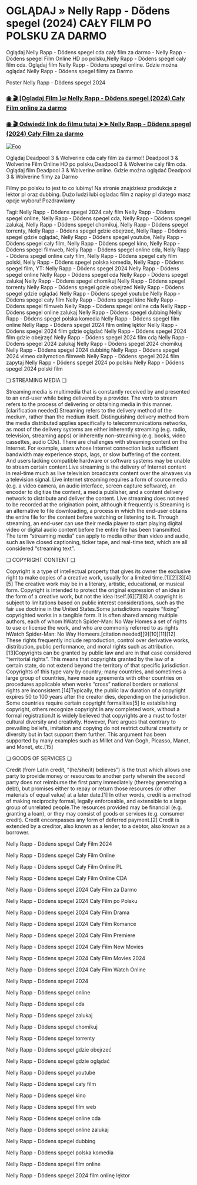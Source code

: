 # OGLĄDAJ » Nelly Rapp - Dödens spegel (2024) CAŁY FILM PO POLSKU ZA DARMO

Oglądaj Nelly Rapp - Dödens spegel cda cały film za darmo - Nelly Rapp - Dödens spegel Film Online HD po polsku,Nelly Rapp - Dödens spegel caly film cda. Oglądaj film Nelly Rapp - Dödens spegel online. Gdzie można oglądać Nelly Rapp - Dödens spegel filmy za Darmo


Poster Nelly Rapp - Dödens spegel 2024

<div class="markdown-heading" dir="auto"><h3 tabindex="-1" class="heading-element" dir="auto"><a href="https://bit.ly/nelly-rapp-the-dark-forest-caly-film-polsku">◉ 🎬 [Ogladaj Film ]➫ Nelly Rapp - Dödens spegel (2024) Cały Film online za darmo</a></h3></p>

<div class="markdown-heading" dir="auto"><h3 tabindex="-1" class="heading-element" dir="auto"><a href="https://bit.ly/nelly-rapp-the-dark-forest-caly-film-polsku">◉ 🎬 Odwiedź link do filmu tutaj ➤➤ Nelly Rapp - Dödens spegel (2024) Cały Film za darmo</a></h3></p>


[![Foo](https://camo.githubusercontent.com/917e6ed5c302499242165dcc02bdbce85c075fd21b35918eb9c0b771855261b8/68747470733a2f2f7374617469632e7769787374617469632e636f6d2f6d656469612f6232343966395f61646163386637306662336634356238383639313639366337376465313866337e6d76322e676966)](https://bit.ly/nelly-rapp-the-dark-forest-caly-film-polsku)


Oglądaj Deadpool 3 & Wolverine cda cały film za darmo!! Deadpool 3 & Wolverine Film Online HD po polsku,Deadpool 3 & Wolverine caly film cda. Oglądaj film Deadpool 3 & Wolverine online. Gdzie można oglądać Deadpool 3 & Wolverine filmy za Darmo


Filmy po polsku to jest to co lubimy! Na stronie znajdziesz produkcje z lektor pl oraz dubbing. Dużo ludzi lubi ogladac film z napisy pl dlatego masz opcje wyboru! Pozdrawiamy


Tagi: Nelly Rapp - Dödens spegel 2024 cały film Nelly Rapp - Dödens spegel online, Nelly Rapp - Dödens spegel cda, Nelly Rapp - Dödens spegel zalukaj, Nelly Rapp - Dödens spegel chomikuj, Nelly Rapp - Dödens spegel torrenty, Nelly Rapp - Dödens spegel gdzie obejrzeć, Nelly Rapp - Dödens spegel gdzie oglądać, Nelly Rapp - Dödens spegel youtube, Nelly Rapp - Dödens spegel cały film, Nelly Rapp - Dödens spegel kino, Nelly Rapp - Dödens spegel filmweb, Nelly Rapp - Dödens spegel online cda, Nelly Rapp - Dödens spegel online cały film, Nelly Rapp - Dödens spegel cały film polski, Nelly Rapp - Dödens spegel polska komedia, Nelly Rapp - Dödens spegel film, YT: Nelly Rapp - Dödens spegel 2024 Nelly Rapp - Dödens spegel online Nelly Rapp - Dödens spegel cda Nelly Rapp - Dödens spegel zalukaj Nelly Rapp - Dödens spegel chomikuj Nelly Rapp - Dödens spegel torrenty Nelly Rapp - Dödens spegel gdzie obejrzeć Nelly Rapp - Dödens spegel gdzie oglądać Nelly Rapp - Dödens spegel youtube Nelly Rapp - Dödens spegel cały film Nelly Rapp - Dödens spegel kino Nelly Rapp - Dödens spegel filmweb Nelly Rapp - Dödens spegel online cda Nelly Rapp - Dödens spegel online zalukaj Nelly Rapp - Dödens spegel dubbing Nelly Rapp - Dödens spegel polska komedia Nelly Rapp - Dödens spegel film online Nelly Rapp - Dödens spegel 2024 film onlinę lęktor Nelly Rapp - Dödens spegel 2024 film gdzie oglądać Nelly Rapp - Dödens spegel 2024 film gdzie obejrzęć Nelly Rapp - Dödens spegel 2024 film cdą Nelly Rapp - Dödens spegel 2024 zalukąj Nelly Rapp - Dödens spegel 2024 chomikuj Nelly Rapp - Dödens spegel 2024 dubbińg Nelly Rapp - Dödens spegel 2024 vimeo dailymotion filmweb Nelly Rapp - Dödens spegel 2024 film zapytaj Nelly Rapp - Dödens spegel 2024 po polsku Nelly Rapp - Dödens spegel 2024 polski film


❏ STREAMING MEDIA ❏


Streaming media is multimedia that is constantly received by and presented to an end-user while being delivered by a provider. The verb to stream refers to the process of delivering or obtaining media in this manner.[clarification needed] Streaming refers to the delivery method of the medium, rather than the medium itself. Distinguishing delivery method from the media distributed applies specifically to telecommunications networks, as most of the delivery systems are either inherently streaming (e.g. radio, television, streaming apps) or inherently non-streaming (e.g. books, video cassettes, audio CDs). There are challenges with streaming content on the Internet. For example, users whose Internet connection lacks sufficient bandwidth may experience stops, lags, or slow buffering of the content. And users lacking compatible hardware or software systems may be unable to stream certain content.Live streaming is the delivery of Internet content in real-time much as live television broadcasts content over the airwaves via a television signal. Live internet streaming requires a form of source media (e.g. a video camera, an audio interface, screen capture software), an encoder to digitize the content, a media publisher, and a content delivery network to distribute and deliver the content. Live streaming does not need to be recorded at the origination point, although it frequently is.Streaming is an alternative to file downloading, a process in which the end-user obtains the entire file for the content before watching or listening to it. Through streaming, an end-user can use their media player to start playing digital video or digital audio content before the entire file has been transmitted. The term “streaming media” can apply to media other than video and audio, such as live closed captioning, ticker tape, and real-time text, which are all considered “streaming text”.


❏ COPYRIGHT CONTENT ❏


Copyright is a type of intellectual property that gives its owner the exclusive right to make copies of a creative work, usually for a limited time.[1][2][3][4][5] The creative work may be in a literary, artistic, educational, or musical form. Copyright is intended to protect the original expression of an idea in the form of a creative work, but not the idea itself.[6][7][8] A copyright is subject to limitations based on public interest considerations, such as the fair use doctrine in the United States.Some jurisdictions require “fixing” copyrighted works in a tangible form. It is often shared among multiple authors, each of whom hWatch Spider-Man: No Way Homes a set of rights to use or license the work, and who are commonly referred to as rights hWatch Spider-Man: No Way Homeers.[citation needed][9][10][11][12] These rights frequently include reproduction, control over derivative works, distribution, public performance, and moral rights such as attribution. [13]Copyrights can be granted by public law and are in that case considered “territorial rights”. This means that copyrights granted by the law of a certain state, do not extend beyond the territory of that specific jurisdiction. Copyrights of this type vary by country; many countries, and sometimes a large group of countries, have made agreements with other countries on procedures applicable when works “cross” national borders or national rights are inconsistent.[14]Typically, the public law duration of a copyright expires 50 to 100 years after the creator dies, depending on the jurisdiction. Some countries require certain copyright formalities[5] to establishing copyright, others recognize copyright in any completed work, without a formal registration.It is widely believed that copyrights are a must to foster cultural diversity and creativity. However, Parc argues that contrary to prevailing beliefs, imitation and copying do not restrict cultural creativity or diversity but in fact support them further. This argument has been supported by many examples such as Millet and Van Gogh, Picasso, Manet, and Monet, etc.[15]


❏ GOODS OF SERVICES ❏


Credit (from Latin credit, “(he/she/it) believes”) is the trust which allows one party to provide money or resources to another party wherein the second party does not reimburse the first party immediately (thereby generating a debt), but promises either to repay or return those resources (or other materials of equal value) at a later date.[1] In other words, credit is a method of making reciprocity formal, legally enforceable, and extensible to a large group of unrelated people.The resources provided may be financial (e.g. granting a loan), or they may consist of goods or services (e.g. consumer credit). Credit encompasses any form of deferred payment.[2] Credit is extended by a creditor, also known as a lender, to a debtor, also known as a borrower.


Nelly Rapp - Dödens spegel Cały Film 2024

Nelly Rapp - Dödens spegel Cały Film Online

Nelly Rapp - Dödens spegel Cały Film Online PL

Nelly Rapp - Dödens spegel Cały Film Online CDA

Nelly Rapp - Dödens spegel 2024 Cały Film za Darmo

Nelly Rapp - Dödens spegel 2024 Cały Film po Polsku

Nelly Rapp - Dödens spegel 2024 Cały Film Drama

Nelly Rapp - Dödens spegel 2024 Cały Film Romance

Nelly Rapp - Dödens spegel 2024 Cały Film Premiere

Nelly Rapp - Dödens spegel 2024 Cały Film New Movies

Nelly Rapp - Dödens spegel 2024 Cały Film Movies 2024

Nelly Rapp - Dödens spegel 2024 Cały Film Watch Online

Nelly Rapp - Dödens spegel 2024

Nelly Rapp - Dödens spegel online

Nelly Rapp - Dödens spegel cda

Nelly Rapp - Dödens spegel zalukaj

Nelly Rapp - Dödens spegel chomikuj

Nelly Rapp - Dödens spegel torrenty

Nelly Rapp - Dödens spegel gdzie obejrzeć

Nelly Rapp - Dödens spegel gdzie oglądać

Nelly Rapp - Dödens spegel youtube

Nelly Rapp - Dödens spegel cały film

Nelly Rapp - Dödens spegel kino

Nelly Rapp - Dödens spegel film web

Nelly Rapp - Dödens spegel online cda

Nelly Rapp - Dödens spegel online zalukaj

Nelly Rapp - Dödens spegel dubbing

Nelly Rapp - Dödens spegel polska komedia

Nelly Rapp - Dödens spegel film online

Nelly Rapp - Dödens spegel 2024 film onlinę lęktor
